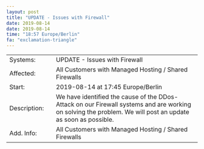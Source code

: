 ```yaml
---
layout: post
title: "UPDATE - Issues with Firewall"
date: 2019-08-14
date: 2019-08-14
time: "18:57 Europe/Berlin"
fa: "exclamation-triangle"
---
```


|                   |   |                                                                      |
|-------------------|---|----------------------------------------------------------------------|
| Systems:          |   | UPDATE - Issues with Firewall|
| Affected:         |   | All Customers with Managed Hosting / Shared Firewalls |
| Start:            |   | 2019-08-14 at 17:45 Europe/Berlin |
| Description:      |   | We have identified the cause of the DDos-Attack on our Firewall systems and are working on solving the problem. We will post an update as soon as possible. |
| Add. Info:        |   | All Customers with Managed Hosting / Shared Firewalls |